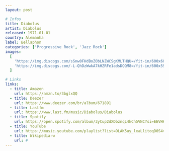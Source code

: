 ```yaml
---
layout: post

# Infos
title: Diabolus
artist: Diabolus
released: 1971-01-01
country: Alemanha
label: Bellaphon
categories: ['Progressive Rock', 'Jazz Rock']
images:
  [
    'https://img.discogs.com/sSnw0FHdBoZObLNZWCSgKMLTHQU=/fit-in/600x600/filters:strip_icc():format(jpeg):mode_rgb():quality(90)/discogs-images/R-3733489-1506891189-3971.jpeg.jpg',
    'https://img.discogs.com/-L-QhDzWwkA7kHZRFe1adsDQQM8=/fit-in/600x590/filters:strip_icc():format(jpeg):mode_rgb():quality(90)/discogs-images/R-3733489-1506891194-5151.jpeg.jpg',
  ]

# Links
links:
  - title: Amazon
    url: https://amzn.to/3bglxQQ
  - title: Deezer
    url: https://www.deezer.com/br/album/671891
  - title: Lastfm
    url: https://www.last.fm/music/Diabolus/Diabolus
  - title: Spotify
    url: https://open.spotify.com/album/3yCup2dXDbznqL4kCh5VNC?si=EEVHKSgyQF2KcAH-urPDWA
  - title: YouTube
    url: https://music.youtube.com/playlist?list=OLAK5uy_lxaLlitoqD0S4vBWgfTYMMhjSMI25lt2U
  - title: Wikipedia-w
    url: #
---
```

